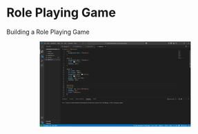 # Role Playing Game
Building a Role Playing Game

<p align="center">
  <img src="./images/Screenshot (43).png" width="350" title="hover text">
</p>
